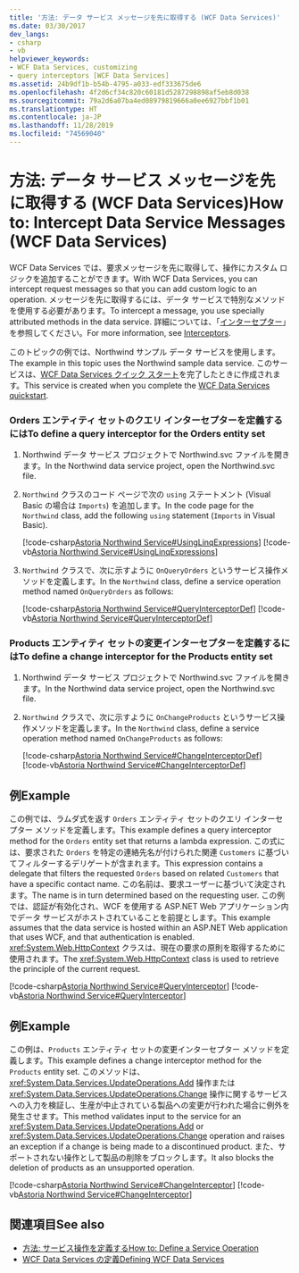 ```yaml
---
title: '方法: データ サービス メッセージを先に取得する (WCF Data Services)'
ms.date: 03/30/2017
dev_langs:
- csharp
- vb
helpviewer_keywords:
- WCF Data Services, customizing
- query interceptors [WCF Data Services]
ms.assetid: 24b9df1b-b54b-4795-a033-edf333675de6
ms.openlocfilehash: 4f2d6cf34c820c60181d5287298898af5eb8d038
ms.sourcegitcommit: 79a2d6a07ba4ed08979819666a0ee6927bbf1b01
ms.translationtype: HT
ms.contentlocale: ja-JP
ms.lasthandoff: 11/28/2019
ms.locfileid: "74569040"
---
```

# <a name="how-to-intercept-data-service-messages-wcf-data-services"></a><span data-ttu-id="4376e-102">方法: データ サービス メッセージを先に取得する (WCF Data Services)</span><span class="sxs-lookup"><span data-stu-id="4376e-102">How to: Intercept Data Service Messages (WCF Data Services)</span></span>
<span data-ttu-id="4376e-103">WCF Data Services では、要求メッセージを先に取得して、操作にカスタム ロジックを追加することができます。</span><span class="sxs-lookup"><span data-stu-id="4376e-103">With WCF Data Services, you can intercept request messages so that you can add custom logic to an operation.</span></span> <span data-ttu-id="4376e-104">メッセージを先に取得するには、データ サービスで特別なメソッドを使用する必要があります。</span><span class="sxs-lookup"><span data-stu-id="4376e-104">To intercept a message, you use specially attributed methods in the data service.</span></span> <span data-ttu-id="4376e-105">詳細については、「[インターセプター](interceptors-wcf-data-services.md)」を参照してください。</span><span class="sxs-lookup"><span data-stu-id="4376e-105">For more information, see [Interceptors](interceptors-wcf-data-services.md).</span></span>  
  
 <span data-ttu-id="4376e-106">このトピックの例では、Northwind サンプル データ サービスを使用します。</span><span class="sxs-lookup"><span data-stu-id="4376e-106">The example in this topic uses the Northwind sample data service.</span></span> <span data-ttu-id="4376e-107">このサービスは、[WCF Data Services クイック スタート](quickstart-wcf-data-services.md)を完了したときに作成されます。</span><span class="sxs-lookup"><span data-stu-id="4376e-107">This service is created when you complete the [WCF Data Services quickstart](quickstart-wcf-data-services.md).</span></span>  
  
### <a name="to-define-a-query-interceptor-for-the-orders-entity-set"></a><span data-ttu-id="4376e-108">Orders エンティティ セットのクエリ インターセプターを定義するには</span><span class="sxs-lookup"><span data-stu-id="4376e-108">To define a query interceptor for the Orders entity set</span></span>  
  
1. <span data-ttu-id="4376e-109">Northwind データ サービス プロジェクトで Northwind.svc ファイルを開きます。</span><span class="sxs-lookup"><span data-stu-id="4376e-109">In the Northwind data service project, open the Northwind.svc file.</span></span>  
  
2. <span data-ttu-id="4376e-110">`Northwind` クラスのコード ページで次の `using` ステートメント (Visual Basic の場合は `Imports`) を追加します。</span><span class="sxs-lookup"><span data-stu-id="4376e-110">In the code page for the `Northwind` class, add the following `using` statement (`Imports` in Visual Basic).</span></span>  
  
     [!code-csharp[Astoria Northwind Service#UsingLinqExpressions](../../../../samples/snippets/csharp/VS_Snippets_Misc/astoria_northwind_service/cs/northwind2.svc.cs#usinglinqexpressions)]
     [!code-vb[Astoria Northwind Service#UsingLinqExpressions](../../../../samples/snippets/visualbasic/VS_Snippets_Misc/astoria_northwind_service/vb/northwind2.svc.vb#usinglinqexpressions)]  
  
3. <span data-ttu-id="4376e-111">`Northwind` クラスで、次に示すように `OnQueryOrders` というサービス操作メソッドを定義します。</span><span class="sxs-lookup"><span data-stu-id="4376e-111">In the `Northwind` class, define a service operation method named `OnQueryOrders` as follows:</span></span>  
  
     [!code-csharp[Astoria Northwind Service#QueryInterceptorDef](../../../../samples/snippets/csharp/VS_Snippets_Misc/astoria_northwind_service/cs/northwind2.svc.cs#queryinterceptordef)]
     [!code-vb[Astoria Northwind Service#QueryInterceptorDef](../../../../samples/snippets/visualbasic/VS_Snippets_Misc/astoria_northwind_service/vb/northwind2.svc.vb#queryinterceptordef)]  
  
### <a name="to-define-a-change-interceptor-for-the-products-entity-set"></a><span data-ttu-id="4376e-112">Products エンティティ セットの変更インターセプターを定義するには</span><span class="sxs-lookup"><span data-stu-id="4376e-112">To define a change interceptor for the Products entity set</span></span>  
  
1. <span data-ttu-id="4376e-113">Northwind データ サービス プロジェクトで Northwind.svc ファイルを開きます。</span><span class="sxs-lookup"><span data-stu-id="4376e-113">In the Northwind data service project, open the Northwind.svc file.</span></span>  
  
2. <span data-ttu-id="4376e-114">`Northwind` クラスで、次に示すように `OnChangeProducts` というサービス操作メソッドを定義します。</span><span class="sxs-lookup"><span data-stu-id="4376e-114">In the `Northwind` class, define a service operation method named `OnChangeProducts` as follows:</span></span>  
  
     [!code-csharp[Astoria Northwind Service#ChangeInterceptorDef](../../../../samples/snippets/csharp/VS_Snippets_Misc/astoria_northwind_service/cs/northwind2.svc.cs#changeinterceptordef)]
     [!code-vb[Astoria Northwind Service#ChangeInterceptorDef](../../../../samples/snippets/visualbasic/VS_Snippets_Misc/astoria_northwind_service/vb/northwind2.svc.vb#changeinterceptordef)]  
  
## <a name="example"></a><span data-ttu-id="4376e-115">例</span><span class="sxs-lookup"><span data-stu-id="4376e-115">Example</span></span>  
 <span data-ttu-id="4376e-116">この例では、ラムダ式を返す `Orders` エンティティ セットのクエリ インターセプター メソッドを定義します。</span><span class="sxs-lookup"><span data-stu-id="4376e-116">This example defines a query interceptor method for the `Orders` entity set that returns a lambda expression.</span></span> <span data-ttu-id="4376e-117">この式には、要求された `Orders` を特定の連絡先名が付けられた関連 `Customers` に基づいてフィルターするデリゲートが含まれます。</span><span class="sxs-lookup"><span data-stu-id="4376e-117">This expression contains a delegate that filters the requested `Orders` based on related `Customers` that have a specific contact name.</span></span> <span data-ttu-id="4376e-118">この名前は、要求ユーザーに基づいて決定されます。</span><span class="sxs-lookup"><span data-stu-id="4376e-118">The name is in turn determined based on the requesting user.</span></span> <span data-ttu-id="4376e-119">この例では、認証が有効化され、WCF を使用する ASP.NET Web アプリケーション内でデータ サービスがホストされていることを前提とします。</span><span class="sxs-lookup"><span data-stu-id="4376e-119">This example assumes that the data service is hosted within an ASP.NET Web application that uses WCF, and that authentication is enabled.</span></span> <span data-ttu-id="4376e-120"><xref:System.Web.HttpContext> クラスは、現在の要求の原則を取得するために使用されます。</span><span class="sxs-lookup"><span data-stu-id="4376e-120">The <xref:System.Web.HttpContext> class is used to retrieve the principle of the current request.</span></span>  
  
 [!code-csharp[Astoria Northwind Service#QueryInterceptor](../../../../samples/snippets/csharp/VS_Snippets_Misc/astoria_northwind_service/cs/northwind2.svc.cs#queryinterceptor)]
 [!code-vb[Astoria Northwind Service#QueryInterceptor](../../../../samples/snippets/visualbasic/VS_Snippets_Misc/astoria_northwind_service/vb/northwind2.svc.vb#queryinterceptor)]  
  
## <a name="example"></a><span data-ttu-id="4376e-121">例</span><span class="sxs-lookup"><span data-stu-id="4376e-121">Example</span></span>  
 <span data-ttu-id="4376e-122">この例は、`Products` エンティティ セットの変更インターセプター メソッドを定義します。</span><span class="sxs-lookup"><span data-stu-id="4376e-122">This example defines a change interceptor method for the `Products` entity set.</span></span> <span data-ttu-id="4376e-123">このメソッドは、<xref:System.Data.Services.UpdateOperations.Add> 操作または <xref:System.Data.Services.UpdateOperations.Change> 操作に関するサービスへの入力を検証し、生産が中止されている製品への変更が行われた場合に例外を発生させます。</span><span class="sxs-lookup"><span data-stu-id="4376e-123">This method validates input to the service for an <xref:System.Data.Services.UpdateOperations.Add> or <xref:System.Data.Services.UpdateOperations.Change> operation and raises an exception if a change is being made to a discontinued product.</span></span> <span data-ttu-id="4376e-124">また、サポートされない操作として製品の削除をブロックします。</span><span class="sxs-lookup"><span data-stu-id="4376e-124">It also blocks the deletion of products as an unsupported operation.</span></span>  
  
 [!code-csharp[Astoria Northwind Service#ChangeInterceptor](../../../../samples/snippets/csharp/VS_Snippets_Misc/astoria_northwind_service/cs/northwind2.svc.cs#changeinterceptor)]
 [!code-vb[Astoria Northwind Service#ChangeInterceptor](../../../../samples/snippets/visualbasic/VS_Snippets_Misc/astoria_northwind_service/vb/northwind2.svc.vb#changeinterceptor)]  
  
## <a name="see-also"></a><span data-ttu-id="4376e-125">関連項目</span><span class="sxs-lookup"><span data-stu-id="4376e-125">See also</span></span>

- [<span data-ttu-id="4376e-126">方法: サービス操作を定義する</span><span class="sxs-lookup"><span data-stu-id="4376e-126">How to: Define a Service Operation</span></span>](how-to-define-a-service-operation-wcf-data-services.md)
- [<span data-ttu-id="4376e-127">WCF Data Services の定義</span><span class="sxs-lookup"><span data-stu-id="4376e-127">Defining WCF Data Services</span></span>](defining-wcf-data-services.md)
